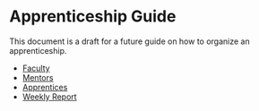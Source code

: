 Apprenticeship Guide
====================

This document is a draft for a future guide on how to organize an apprenticeship.

* [Faculty](faculty)
* [Mentors](mentors)
* [Apprentices](apprentices)
* [Weekly Report](weeklyreport)
